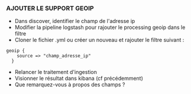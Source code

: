 ### AJOUTER LE SUPPORT GEOIP

- Dans discover, identifier le champ de l'adresse ip
- Modifier la pipeline logstash pour rajouter le processing geoip dans le filtre
- Cloner le fichier .yml ou créer un nouveau et rajouter le filtre suivant : 
```
geoip {
    source => "champ_adresse_ip"
  }
```

- Relancer le traitement d'ingestion
- Visionner le résultat dans kibana (cf précédemment)
- Que remarquez-vous à propos des champs ?

